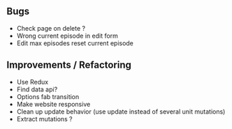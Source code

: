 ## Bugs
- Check page on delete ?
- Wrong current episode in edit form
- Edit max episodes reset current episode

## Improvements / Refactoring
- Use Redux
- Find data api?
- Options fab transition
- Make website responsive
- Clean up update behavior (use update instead of several unit mutations)
- Extract mutations ?
